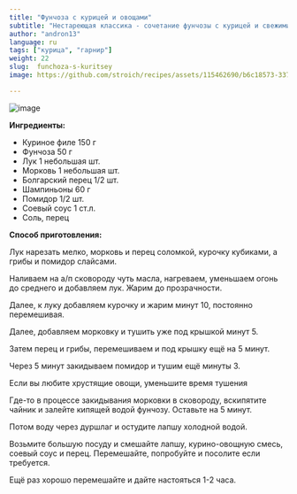 ```yaml
---
title: "Фунчоза с курицей и овощами"
subtitle: "Нестареющая классика - сочетание фунчозы с курицей и свежими овощами."
author: "andron13"
language: ru
tags: ["курица", "гарнир"]
weight: 22
slug:  funchoza-s-kuritsey
image: https://github.com/stroich/recipes/assets/115462690/b6c18573-3375-4506-85f7-743e2ab0c405

---
```


![image](https://github.com/stroich/recipes/assets/115462690/b6c18573-3375-4506-85f7-743e2ab0c405)

**Ингредиенты:**

* Куриное филе 150 г
* Фунчоза 50 г
* Лук 1 небольшая шт.
* Морковь 1 небольшая шт.
* Болгарский перец 1/2 шт.
* Шампиньоны 60 г
* Помидор 1/2 шт.
* Соевый соус 1 ст.л.
* Соль, перец


**Способ приготовления:**

Лук нарезать мелко, морковь и перец соломкой, курочку кубиками, а грибы и помидор слайсами.

Наливаем на а/п сковороду чуть масла, нагреваем, уменьшаем огонь до среднего и добавляем лук. Жарим до прозрачности.

Далее, к луку добавляем курочку и жарим минут 10, постоянно перемешивая.

Далее, добавляем морковку и тушить уже под крышкой минут 5.

Затем перец и грибы, перемешиваем и под крышку ещё на 5 минут.

Через 5 минут закидываем помидор и тушим ещё минуты 3.

Если вы любите хрустящие овощи, уменьшите время тушения

Где-то в процессе закидывания морковки в сковороду, вскипятите чайник и залейте кипящей водой фунчозу. Оставьте на 5 минут.

Потом воду через дуршлаг и остудите лапшу холодной водой.

Возьмите большую посуду и смешайте лапшу, курино-овощную смесь, соевый соус и перец.
Перемешайте, попробуйте и посолите если требуется.

Ещё раз хорошо перемешайте и дайте настояться 1-2 часа.

